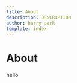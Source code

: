 ```yaml
---
title: About
description: DESCRIPTION
author: harry park
template: index
---
```

# About

hello